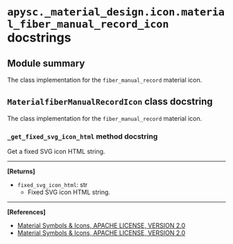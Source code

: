 # `apysc._material_design.icon.material_fiber_manual_record_icon` docstrings

## Module summary

The class implementation for the `fiber_manual_record` material icon.

## `MaterialfiberManualRecordIcon` class docstring

The class implementation for the `fiber_manual_record` material icon.

### `_get_fixed_svg_icon_html` method docstring

Get a fixed SVG icon HTML string.<hr>

**[Returns]**

- `fixed_svg_icon_html`: str
  - Fixed SVG icon HTML string.

<hr>

**[References]**

- [Material Symbols & Icons, APACHE LICENSE, VERSION 2.0](https://fonts.google.com/icons?icon.size=24&icon.color=%23e8eaed)
- [Material Symbols & Icons, APACHE LICENSE, VERSION 2.0](https://www.apache.org/licenses/LICENSE-2.0.html)